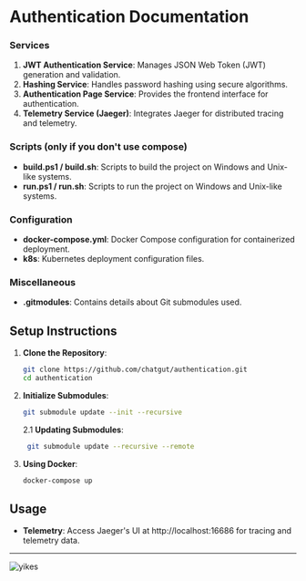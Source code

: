 # Authentication Documentation

### Services
1. **JWT Authentication Service**: Manages JSON Web Token (JWT) generation and validation.
2. **Hashing Service**: Handles password hashing using secure algorithms.
3. **Authentication Page Service**: Provides the frontend interface for authentication.
4. **Telemetry Service (Jaeger)**: Integrates Jaeger for distributed tracing and telemetry.
   
### Scripts (only if you don't use compose)
- **build.ps1 / build.sh**: Scripts to build the project on Windows and Unix-like systems.
- **run.ps1 / run.sh**: Scripts to run the project on Windows and Unix-like systems.

### Configuration
- **docker-compose.yml**: Docker Compose configuration for containerized deployment.
- **k8s**: Kubernetes deployment configuration files.

### Miscellaneous
- **.gitmodules**: Contains details about Git submodules used.

## Setup Instructions

1. **Clone the Repository**:
   ```bash
   git clone https://github.com/chatgut/authentication.git
   cd authentication
   ```

2. **Initialize Submodules**:
   ```bash
   git submodule update --init --recursive
   ```
   2.1 **Updating Submodules**:
   ```bash
    git submodule update --recursive --remote
   ```
4. **Using Docker**:
   ```bash
   docker-compose up
   ```

## Usage
- **Telemetry**: Access Jaeger's UI at http://localhost:16686 for tracing and telemetry data.
---
![yikes](https://github.com/chatgut/authentication/assets/42122071/0d286c4f-af3f-4a54-a629-79ad56764faf)
